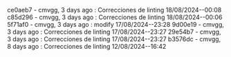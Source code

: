 ce0aeb7 - cmvgg, 3 days ago : Correcciones de linting 18/08/2024--00:08
c85d296 - cmvgg, 3 days ago : Correcciones de linting 18/08/2024--00:06
5f71af0 - cmvgg, 3 days ago : modify 17/08/2024--23:28
9d00e19 - cmvgg, 3 days ago : Correcciones de linting 17/08/2024--23:27
29e54b7 - cmvgg, 3 days ago : Correcciones de linting 17/08/2024--23:27
b3576dc - cmvgg, 8 days ago : Correcciones de linting 12/08/2024--16:42
